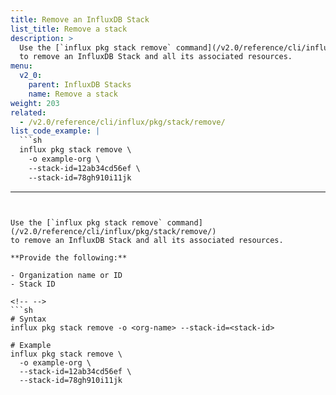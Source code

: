 ```yaml
---
title: Remove an InfluxDB Stack
list_title: Remove a stack
description: >
  Use the [`influx pkg stack remove` command](/v2.0/reference/cli/influx/pkg/stack/remove/)
  to remove an InfluxDB Stack and all its associated resources.
menu:
  v2_0:
    parent: InfluxDB Stacks
    name: Remove a stack
weight: 203
related:
  - /v2.0/reference/cli/influx/pkg/stack/remove/
list_code_example: |
  ```sh
  influx pkg stack remove \
    -o example-org \
    --stack-id=12ab34cd56ef \
    --stack-id=78gh910i11jk
  ```
---
```


Use the [`influx pkg stack remove` command](/v2.0/reference/cli/influx/pkg/stack/remove/)
to remove an InfluxDB Stack and all its associated resources.

**Provide the following:**

- Organization name or ID
- Stack ID

<!-- -->
```sh
# Syntax
influx pkg stack remove -o <org-name> --stack-id=<stack-id>

# Example
influx pkg stack remove \
  -o example-org \
  --stack-id=12ab34cd56ef \
  --stack-id=78gh910i11jk
```

